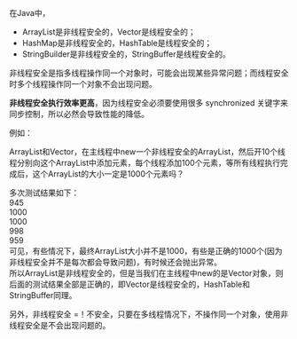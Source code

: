 在Java中，
* ArrayList是非线程安全的，Vector是线程安全的；
* HashMap是非线程安全的，HashTable是线程安全的；
* StringBuilder是非线程安全的，StringBuffer是线程安全的。

非线程安全是指多线程操作同一个对象时，可能会出现某些异常问题；而线程安全时多个线程操作同一个对象不会出现问题。

__非线程安全执行效率更高__，因为线程安全必须要使用很多 synchronized 关键字来同步控制，所以必然会导致性能的降低。

例如：

ArrayList和Vector，在主线程中new一个非线程安全的ArrayList，然后开10个线程分别向这个ArrayList中添加元素，每个线程添加100个元素，等所有线程执行完成后，这个ArrayList的大小一定是1000个元素吗？

多次测试结果如下：   
945   
1000  
1000  
998  
959  
可见，有些情况下，最终ArrayList大小并不是1000，有些是正确的1000个(因为非线程安全并不是每次都会导致问题)，有时候还会抛出异常。  
所以ArrayList是非线程安全的，但是当我们在主线程中new的是Vector对象，则后面的测试结果全部是正确的，即Vector是线程安全的，HashTable和StringBuffer同理。
  
另外，非线程安全 =！不安全，只要在多线程情况下，不操作同一个对象，使用非线程安全是不会出现问题的。
